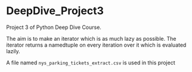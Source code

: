 # DeepDive_Project3
Project 3 of Python Deep Dive Course.

The aim is to make an iterator which is as much lazy as possible.
The iterator returns a namedtuple on every iteration over it which is evaluated lazily.

A file named ```nys_parking_tickets_extract.csv``` is used in this project
